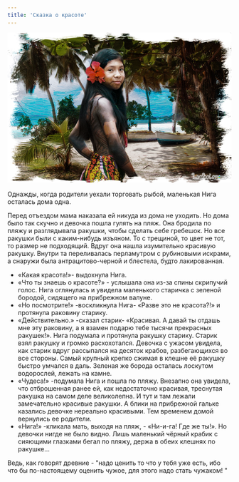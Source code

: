 ```yaml
---
title: 'Сказка о красоте'
---
```


![](Untitled-1.png)

Однажды, когда родители уехали торговать рыбой, маленькая Нига осталась дома одна.

Перед отъездом мама наказала ей никуда из дома не уходить. Но дома было так скучно и девочка пошла гулять на пляж. Она бродила по пляжу и разглядывала ракушки, чтобы сделать себе гребешок. Но все ракушки были с каким-нибудь изъяном. То с трещиной, то цвет не тот, то размер не подходящий.
Вдруг она нашла изумительно красивую ракушку. Внутри та переливалась перламутром с рубиновыми искрами, а снаружи была антрацитово-черной и блестела, будто лакированная.
- «Какая красота!»- выдохнула Нига.
- «Что ты знаешь о красоте?» - услышала она из-за спины скрипучий голос.
Нига оглянулась и увидела маленького старичка с зеленой бородой, сидящего на прибрежном валуне.
- «Но посмотрите!» -воскликнула Нига- «Разве это не красота?!» и протянула раковину старику.
- «Действительно.» -сказал старик- «Красивая. А давай ты отдашь мне эту раковину, а я взамен подарю тебе тысячи прекрасных ракушек!».
Нига подумала и протянула ракушку старику. Старик взял ракушку и громко расхохотался. Девочка с ужасом увидела, как старик вдруг рассыпался на десяток крабов, разбегающихся во все стороны. Самый крупный крепко сжимая в клешне её ракушку быстро умчался в даль. Зеленая же борода осталась лоскутом водорослей, лежать на камне.
- «Чудеса!» -подумала Нига и пошла по пляжу.
Внезапно она увидела, что отброшенная ранее ей, как недостаточно красивая, треснутая ракушка на самом деле великолепна. И тут и там лежали замечательно красивые ракушки. А блики на прибрежной гальке казались девочке нереально красивыми.
Тем временем домой вернулись ее родители.
- «Нига!» -кликала мать, выходя на пляж, - «Ни-и-га! Где же ты!». Но девочки нигде не было видно. Лишь маленький чёрный крабик с сияющими глазками бегал по пляжу, держа в обеих клешнях по ракушке…

Ведь, как говорят древние - "надо ценить то что у тебя уже есть, ибо что бы по-настоящему оценить чужое, для этого надо стать чужаком! "